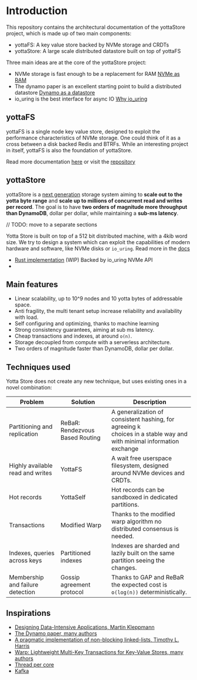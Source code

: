 # Introduction

This repository contains the architectural documentation of the yottaStore project, which is made up of two main 
components:

- yottaFS: A key value store backed by NVMe storage and CRDTs
- yottaStore: A large scale distributed datastore built on top of yottaFS

Three main ideas are at the core of the yottaStore project:

- NVMe storage is fast enough to be a replacement for RAM [NVMe as RAM]()
- The dynamo paper is an excellent starting point to build a distributed datastore [Dynamo as a datastore]()
- io_uring is the best interface for async IO [Why io_uring]()

## yottaFS

yottaFS is a single node key value store, designed to exploit the performance characteristics of NVMe storage.
One could think of it as a cross between a disk backed Redis and BTRFs. 
While an interesting project in itself, yottaFS is also the foundation of yottaStore.

Read more documentation [here](docs/yottaFS.md) or visit the [repository]()

## yottaStore

yottaStore is a [next generation]() storage system aiming to **scale out to the yotta byte range** 
and **scale up to millions of concurrent read and writes per record**. 
The goal is to have **two orders of magnitude more throughput than DynamoDB**, 
dollar per dollar, while maintaining a **sub-ms latency**. 

// TODO: move to a separate sections

Yotta Store is built on top of a 512 bit distributed machine, with a 4kib word size.
We try to design a system which can exploit the capabilities of
modern hardware and software, like  NVMe disks or `io_uring`. 
Read more in the [docs](docs/README.md)

- [Rust implementation](https://github.com/yottaStore/rust) (WIP) Backed by io_uring NVMe API
- 
## Main features

- Linear scalability, up to 10^9 nodes and 10 yotta bytes of addressable space.
- Anti fragility, the multi tenant setup increase reliability and availability with load.
- Self configuring and optimizing, thanks to machine learning
- Strong consistency guarantees, aiming at sub ms latency.
- Cheap transactions and indexes, at around `o(n)`.
- Storage decoupled from compute with a serverless architecture.
- Two orders of magnitude faster than DynamoDB, dollar per dollar.


## Techniques used

Yotta Store does not create any new technique, but uses existing ones in a novel combination:

| Problem                          | Solution                        | Description                                                                                                               |
|----------------------------------|---------------------------------|---------------------------------------------------------------------------------------------------------------------------|
| Partitioning and replication     | ReBaR: Rendezvous Based Routing | A generalization of consistent hashing, for agreeing k <br/>choices in a stable way and with minimal information exchange |
| Highly available read and writes | YottaFS                         | A wait free userspace filesystem, designed around NVMe devices and CRDTs.                                                 |
| Hot records                      | YottaSelf                       | Hot records can be sandboxed in dedicated partitions.                                                                     |
| Transactions                     | Modified Warp                   | Thanks to the modified warp algorithm no distributed consensus is needed.                                                 |
| Indexes, queries across keys     | Partitioned indexes             | Indexes are sharded and lazily built on the same partition seeing the changes.                                            |
| Membership and failure detection | Gossip agreement protocol       | Thanks to GAP and ReBaR the expected cost is `o(log(n))` deterministically.                                               |


## Inspirations

- [Designing Data-Intensive Applications, Martin Kleppmann](https://www.oreilly.com/library/view/designing-data-intensive-applications/9781491903063/)
- [The Dynamo paper, many authors](https://www.allthingsdistributed.com/files/amazon-dynamo-sosp2007.pdf)
- [A pragmatic implementation of non-blocking linked-lists, Timothy L. Harris](https://timharris.uk/papers/2001-disc.pdf)
- [Warp: Lightweight Multi-Key Transactions for Key-Value Stores, many authors](https://arxiv.org/pdf/1509.07815.pdf)
- [Thread per core](https://helda.helsinki.fi/bitstream/handle/10138/313642/tpc_ancs19.pdf)
- [Kafka](https://docs.confluent.io/platform/current/kafka/design.html)


